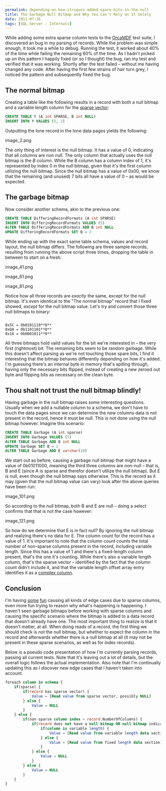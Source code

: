 ```yaml
---
permalink: depending-on-how-itrsquos-added-spare-bits-in-the-null
title: The Garbage Null Bitmap and Why You Can't Rely on It Solely
date: 2011-07-16
tags: [SQL Server - Internals]
---
```

While adding some extra sparse column tests to the [OrcaMDF](https://github.com/improvedk/OrcaMDF) test suite, I discovered an bug in my parsing of records. While the problem was simple enough, it took me a while to debug. Running the test, it worked about 40% of the time while failing the remaining 60% of the time. As I hadn't picked up on this pattern I happily fixed (or so I thought) the bug, ran my test and verified that it was working. Shortly after the test failed – without me having changed any code. After having the first few strains of hair turn grey, I noticed the pattern and subsequently fixed the bug.

<!-- more -->

## The normal bitmap

Creating a table like the following results in a record with both a null bitmap and a variable length column for the [sparse vector](/sparse-column-storage-ndash-the-sparse-vector):

```sql
CREATE TABLE Y (A int SPARSE, B int NULL)
INSERT INTO Y VALUES (5, 2)
```

Outputting the lone record in the lone data pages yields the following:

image_2.png

The only thing of interest is the null bitmap. It has a value of 0, indicating that all columns are non null. The only column that actually uses the null bitmap is the *B* column. While the B column has a column index of 1, it's represented by index 0 in the null bitmap, given that it's the first column utilizing the null bitmap. Since the null bitmap has a value of 0x00, we know that the remaining (and unused) 7 bits all have a value of 0 – as would be expected.

## The garbage bitmap

Now consider another schema, akin to the previous one:

```sql
CREATE TABLE DifferingRecordFormats (A int SPARSE)
INSERT INTO DifferingRecordFormats VALUES (5)
ALTER TABLE DifferingRecordFormats ADD B int NULL
UPDATE DifferingRecordFormats SET B = 2
```

While ending up with the exact same table schema, values and record layout, the null bitmap differs. The following are three sample records, resulting from running the above script three times, dropping the table in between to start on a fresh:

image_41.png

image_61.png

image_81.png

Notice how all three records are *exactly* the same, except for the null bitmap. It's even identical to the "The normal bitmap" record that I fixed showed, *except* for the null bitmap value. Let's try and convert those three null bitmaps to binary:

```

0x5C = 0b0101110**0**
0xDA = 0b1101101**0**
0x16 = 0b0001011**0**

```

All three bitmaps hold valid values for the bit we're interested in – the very first (rightmost) bit. The remaining bits seem to be random garbage. While this doesn't affect parsing as we're not touching those spare bits, I find it interesting that the bitmap behaves differently depending on how it's added. I'm guessing there's an internal byte in memory that's spilling through, having only the necessary bits flipped, instead of creating a new zeroed out byte and flipping bits as necessary on the clean byte.

## Thou shalt not trust the null bitmap blindly!

Having garbage in the null bitmap raises some interesting questions. Usually when we add a nullable column to a schema, we don't have to touch the data pages since we can determine the new columns data is not present in the record, hence it must be null. This is not done using the null bitmap however. Imagine this scenario:

```sql
CREATE TABLE Garbage (A int sparse)
INSERT INTO Garbage VALUES (5)
ALTER TABLE Garbage ADD B int NULL
UPDATE Garbage SET B = 2
ALTER TABLE Garbage ADD E varchar(10)
```

We start out as before, causing a garbage null bitmap that might have a value of 0b01011000, meaning the third three columns are non-null – that is, B and E (since A is sparse and therefor doesn't utilize the null bitmap). But E *is* null, even though the null bitmap says otherwise. This is the record as it may (given that the null bitmap value can vary) look after the above queries have been run:

image_101.png

So according to the null bitmap, both B and E are null – doing a select confirms that that is not the case however:

image_121.png

So how do we determine that E is in fact null? By ignoring the null bitmap and realizing there's no data for E. The column count for the record has a value of 1. It's important to note that the column count counts the total number of non-sparse columns present in the record, including variable length. Since this has a value of 1 and there's a fixed-length column present, that's the one it's counting. While there's also a variable length column, that's the sparse vector – identified by the fact that the column count didn't include it, and that the variable length offset array entry identifies it as a [complex column](/identifying-complex-columns-in-records).

## Conclusion

I'm having [some](/the-null-bitmap-is-not-always-present-in-data-records) [fun](/the-8-byte-record-that-was-9-bytes-while-making-no-sense) causing all kinds of edge cases due to sparse columns, even more fun trying to reason why what's happening is happening. I haven't seen garbage bitmaps before working with sparse columns and causing the specific scenario where the bitmap is added to a data record that doesn't already have one. The most important thing to realize is that it doesn't matter, at all. When doing reads of a record, the first thing we should check is *not* the null bitmap, but whether to expect the column in the record and afterwards whether there is a null bitmap at all (it may not be present in these sparse scenarios, as well as for index records).

Below is a pseudo code presentation of how I'm currently parsing records, passing all current tests. Note that it's leaving out a lot of details, but the overall logic follows the actual implementation. Also note that I'm continually updating this as I discover new edge cases that I haven't taken into account.

```sql
foreach column in schema {
	if(sparse) {
		if(record has sparse vector) {
			Value = [Read value from sparse vector, possibly NULL]
		} else {
			Value = NULL
		}
	} else {
		if(non-sparse column index < record.NumberOfColumns) {
			if(record does not have a null bitmap OR null bitmap indicates non NULL) {
				if(column is variable length) {
					Value = [Read value from variable length data section]
				} else {
					Value = [Read value from fixed length data section]
				}
			} else {
				Value = NULL
			}
		} else {
			Value = NULL
		}
	}
}
```
